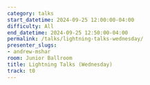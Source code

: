 ```yaml
---
category: talks
start_datetime: 2024-09-25 12:00:00-04:00
difficulty: All
end_datetime: 2024-09-25 12:50:00-04:00
permalink: /talks/lightning-talks-wednesday/
presenter_slugs:
- andrew-mshar
room: Junior Ballroom
title: Lightning Talks (Wednesday)
track: t0
---
```

